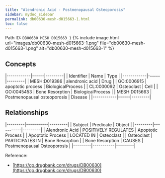 ```yaml
---
title: "Alendronic Acid - Postmenopausal Osteoporosis"
sidebar: mydoc_sidebar
permalink: db00630-mesh-d015663-1.html
toc: false 
---
```



Path ID: `DB00630_MESH_D015663_1`
{% include image.html url="images/db00630-mesh-d015663-1.png" file="db00630-mesh-d015663-1.png" alt="db00630-mesh-d015663-1" %}

## Concepts

|------------|------|---------|
| Identifier | Name | Type    |
|------------|------|---------|
| MESH:D019386 | alendronic acid | Drug |
| GO:0006915 | apoptotic process | BiologicalProcess |
| CL:0000092 | Osteoclast | Cell |
| GO:0045453 | Bone Resorption | BiologicalProcess |
| MESH:D015663 | Postmenopausal osteoporosis | Disease |
|------------|------|---------|

## Relationships

|---------|-----------|---------|
| Subject | Predicate | Object  |
|---------|-----------|---------|
| Alendronic Acid | POSITIVELY REGULATES | Apoptotic Process |
| Apoptotic Process | LOCATED IN | Osteoclast |
| Osteoclast | PARTICIPATES IN | Bone Resorption |
| Bone Resorption | CAUSES | Postmenopausal Osteoporosis |
|---------|-----------|---------|

Reference: 
  - [https://go.drugbank.com/drugs/DB00630](https://go.drugbank.com/drugs/DB00630)
